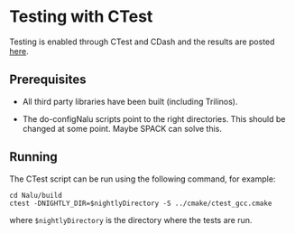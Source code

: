# Testing with CTest

Testing is enabled through CTest and CDash and the results are posted
[here](http://my.cdash.org/index.php?project=Nalu).

## Prerequisites

- All third party libraries have been built (including Trilinos).

- The do-configNalu scripts point to the right directories. This
  should be changed at some point. Maybe SPACK can solve this.
    
## Running
	  
The CTest script can be run using the following command, for example: 
```{bash}
cd Nalu/build
ctest -DNIGHTLY_DIR=$nightlyDirectory -S ../cmake/ctest_gcc.cmake
```
where `$nightlyDirectory` is the directory where the tests are run.
